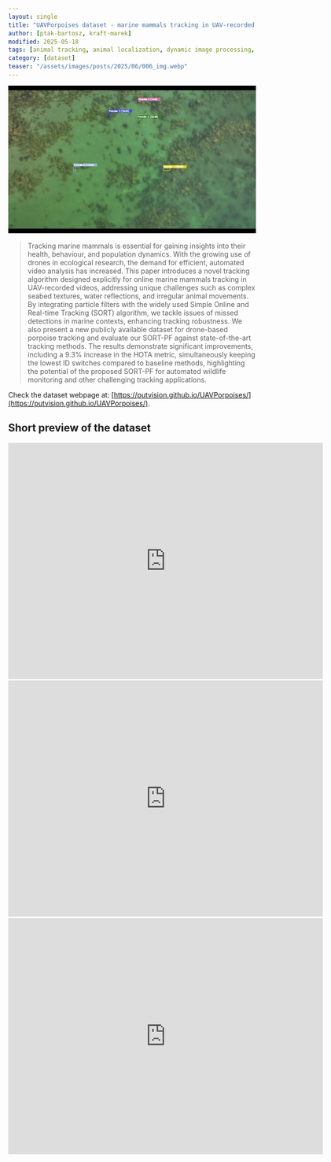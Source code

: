 ```yaml
---
layout: single
title: "UAVPorpoises dataset - marine mammals tracking in UAV-recorded videos"
author: [ptak-bartosz, kraft-marek]
modified: 2025-05-18
tags: [animal tracking, animal localization, dynamic image processing, unmanned aerial vehicles, aerial remote sensing]
category: [dataset]
teaser: "/assets/images/posts/2025/06/006_img.webp"
---
```


<p align="center">
    <img src="/assets/images/posts/2025/06/066_img.webp" height="300px" />
</p>


> Tracking marine mammals is essential for gaining insights into their health, behaviour, and population dynamics. With the growing use of drones in ecological research, the demand for efficient, automated video analysis has increased. This paper introduces a novel tracking algorithm designed explicitly for online marine mammals tracking in UAV-recorded videos, addressing unique challenges such as complex seabed textures, water reflections, and irregular animal movements. By integrating particle filters with the widely used Simple Online and Real-time Tracking (SORT) algorithm, we tackle issues of missed detections in marine contexts, enhancing tracking robustness. We also present a new publicly available dataset for drone-based porpoise tracking and evaluate our SORT-PF against state-of-the-art tracking methods. The results demonstrate significant improvements, including a 9.3% increase in the HOTA metric, simultaneously keeping the lowest ID switches compared to baseline methods, highlighting the potential of the proposed SORT-PF for automated wildlife monitoring and other challenging tracking applications.

Check the dataset webpage at: [https://putvision.github.io/UAVPorpoises/](https://putvision.github.io/UAVPorpoises/).

## Short preview of the dataset

<iframe width="640" height="480" src="https://www.youtube.com/embed/iWpmW8jF_IY" title="UAVPorpoises | Sequence 072" frameborder="0" allow="accelerometer; autoplay; clipboard-write; encrypted-media; gyroscope; picture-in-picture; web-share" referrerpolicy="strict-origin-when-cross-origin" allowfullscreen></iframe>


<iframe width="640" height="480"  src="https://www.youtube.com/embed/5lRxPS4-UxI" title="UAVPorpoises | Sequence 006" frameborder="0" allow="accelerometer; autoplay; clipboard-write; encrypted-media; gyroscope; picture-in-picture; web-share" referrerpolicy="strict-origin-when-cross-origin" allowfullscreen></iframe>

<iframe width="640" height="480"  src="https://www.youtube.com/embed/RQ_WCCfuex0" title="UAVPorpoises | Sequence 057" frameborder="0" allow="accelerometer; autoplay; clipboard-write; encrypted-media; gyroscope; picture-in-picture; web-share" referrerpolicy="strict-origin-when-cross-origin" allowfullscreen></iframe>